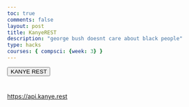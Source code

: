 ```yaml
---
toc: true
comments: false
layout: post
title: KanyeREST
description: "george bush doesnt care about black people"
type: hacks
courses: { compsci: {week: 3} }
---
```

<head>
<script src="https://ajax.googleapis.com/ajax/libs/jquery/3.6.4/jquery.min.js"></script>
</head>
<button>KANYE REST</button>
<h1 id="ye"></h1>

https://api.kanye.rest

<script>
$(document).ready(function(){
    $("button").click(function(){
        $.get("https://api.kanye.rest", function(result){
            console.log(result);
            $("#ye").text(result);
            });
        })
    });


</script>